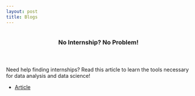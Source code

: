 ```yaml
---
layout: post
title: Blogs
---
```

<!-- One -->
<section id="one" class="spotlights">
	<section>
		<a href="2024-07-30-blog-number-one.md" class="image">
			<img src="{% link assets/images/BlogOneImage.jpg %}" alt="" data-position="center center" />
		</a>
		<div class="content">
			<div class="inner">
				<header class="major">
					<h3>No Internship? No Problem!</h3>
				</header>
				<p>Need help finding internships? Read this article to learn the tools necessary for data analysis and data science!</p>
				<ul class="actions">
					<li><a href="2024-07-30-blog-number-one.md" class="button">Article</a></li>
				</ul>
			</div>
		</div>
	</section>
</section>
